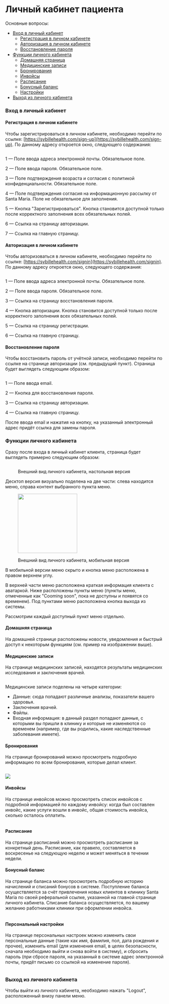 # Личный кабинет пациента

Основные вопросы:

* [Вход в личный кабинет](lichnyi-kabinet-pacienta.md#vkhod-v-lichnyi-kabinet)
  * [Регистрация в личном кабинете](lichnyi-kabinet-pacienta.md#registraciya-v-lichnom-kabinete)
  * [Авторизация в личном кабинете](lichnyi-kabinet-pacienta.md#avtorizaciya-v-lichnom-kabinete)
  * [Восстановление пароля](lichnyi-kabinet-pacienta.md#vosstanovlenie-parolya)
* [Функции личного кабинета](lichnyi-kabinet-pacienta.md#funkcii-lichnogo-kabineta)
  * [Домашняя страница](lichnyi-kabinet-pacienta.md#domashnyaya-stranica)
  * [Медицинские записи](lichnyi-kabinet-pacienta.md#medicinskie-zapisi)
  * [Бронирования](lichnyi-kabinet-pacienta.md#bronirovaniya)
  * [Инвойсы](lichnyi-kabinet-pacienta.md#invoisy)
  * [Расписание](lichnyi-kabinet-pacienta.md#raspisanie)
  * [Бонусный баланс](lichnyi-kabinet-pacienta.md#bonusnyi-balans)
  * [Настройки](lichnyi-kabinet-pacienta.md#personalnyi-nastroiki)
* [Выход из личного кабинета](lichnyi-kabinet-pacienta.md#vykhod-iz-lichnogo-kabineta)

### Вход в личный кабинет

#### Регистрация в личном кабинете

Чтобы зарегистрироваться в личном кабинете, необходимо перейти по ссылке: [https://sybillehealth.com/sign-up](https://sybillehealth.com/sign-up). По данному адресу откроется окно, следующего содержания:

<figure><img src="../../.gitbook/assets/Screenshot 2023-05-29 at 16.15.25.png" alt=""><figcaption></figcaption></figure>

1 — Поле ввода адреса электронной почты. Обязательное поле.

2 — Поле ввода пароля. Обязательное поле.

3 — Поле подтверждения возраста и согласия с политикой конфиденциальности. Обязательное поле.

4 — Поле подтверждения согласия на информационную рассылку от Santa Maria. Поле не обязательное для заполнения.

5 — Кнопка "Зарегистрироваться". Кнопка становится доступной только после корректного заполнения всех обязательных полей.

6 — Ссылка на страницу авторизации.

7 — Ссылка на главную страницу.

#### Авторизация в личном кабинете

Чтобы авторизоваться в личном кабинете, необходимо перейти по ссылке: [https://sybillehealth.com/signin](https://sybillehealth.com/signin). По данному адресу откроется окно, следующего содержания:

<figure><img src="../../.gitbook/assets/Screenshot 2023-05-29 at 16.26.14.png" alt=""><figcaption></figcaption></figure>

1 — Поле ввода адреса электронной почты. Обязательное поле.

2 — Поле ввода пароля. Обязательное поле.

3 — Ссылка на страницу восстановления пароля.

4 — Кнопка авторизации. Кнопка становится доступной только после корректного заполнения всех обязательных полей.

5 — Ссылка на страницу регистрации.

6 — Ссылка на главную страницу.

#### Восстановление пароля

Чтобы восстановить пароль от учётной записи, необходимо перейти по ссылке на странице авторизации (см. предыдущий пункт). Страница будет выглядеть следующим образом:

<figure><img src="../../.gitbook/assets/Screenshot 2023-05-29 at 16.31.19 (1).png" alt=""><figcaption></figcaption></figure>

1 — Поле ввода email.

2 — Кнопка для восстановления пароля.

3 — Ссылка на страницу авторизации.

4 — Ссылка на главную страницу.

После ввода email и нажатия на кнопку, на указанный электронный адрес придёт ссылка для замены пароля.

### Функции личного кабинета

Сразу после входа в личный кабинет клиента, страница будет выглядеть примерно следующим образом:

<figure><img src="../../.gitbook/assets/Screenshot 2023-05-29 at 16.37.52.png" alt=""><figcaption><p>Внешний вид личного кабинета, настольная версия </p></figcaption></figure>

Десктоп версия визуально поделена на две части: слева находится меню, справа контент выбранного пункта меню.

<figure><img src="../../.gitbook/assets/Screenshot 2023-05-29 at 16.40.59.png" alt="" width="188"><figcaption><p>Внешний вид личного кабинета, мобильная версия </p></figcaption></figure>

В мобильной версии меню скрыто и кнопка меню расположена в правом верхнем углу.

В верхней части меню расположена краткая информация клиента с аватаркой. Ниже расположены пункты меню (пункты меню, отмеченные как "Cooming soon", пока не доступны и появятся со временем). Под пунктами меню расположена кнопка выхода из системы.

Рассмотрим каждый доступный пункт меню отдельно.

#### Домашняя страница

На домашней странице расположены новости, уведомления и быстрый доступ к некоторым функциям (см. пример на изображении выше).

#### Медицинские записи

На странице медицинских записей, находятся результаты медицинских исследования и заключения врачей.&#x20;

<figure><img src="../../.gitbook/assets/image (7) (3).png" alt=""><figcaption></figcaption></figure>

Медицинские записи поделены на четыре категории:

* Данные: сюда попадают различные анализы, показатели вашего здоровья.
* Заключения врачей.
* Файлы.
* Входная информация: в данный раздел попадают данные, с которыми вы пришли в клинику и которые не изменяются со временем (например, где вы родились, какие наследственные заболевания имеете).

#### Бронирования

На странице бронирований можно просмотреть подробную информацию по всем бронирования, которые делал клиент.

<figure><img src="../../.gitbook/assets/image.png" alt=""><figcaption></figcaption></figure>

![](../../.gitbook/assets/sybillehealth.com\_profile\_orders\_view.png)

#### Инвойсы

На странице инвойсов можно просмотреть список инвойсов с подробной информацией по каждому инвойсу: когда был составлен инвойс, какие услуги вошли в инвойс, общая стоимость инвойса, сколько осталось оплатить.&#x20;

<figure><img src="../../.gitbook/assets/image (5).png" alt=""><figcaption></figcaption></figure>

#### Расписание

На странице расписаний можно просмотреть расписание за конкретный день. Расписание, как правило, составляется в воскресенье на следующую неделю и может меняться в течении недели.

#### Бонусный баланс

На странице баланса можно просмотреть подробную историю начислений и списаний бонусов в системе. Поступление баланса осуществляется за счёт привлечения новых клиентов в клинику Santa Maria по своей реферальной ссылке, указанной на главной странице личного кабинета. Списание баланса осуществляется, по вашему желанию работниками клиники при оформлении инвойса.

<figure><img src="../../.gitbook/assets/image (6).png" alt=""><figcaption></figcaption></figure>

#### Персональный настройки

На странице персональных настроек можно изменить свои персональные данные (такие как имя, фамилия, пол, дата рождения и прочее), изменить email (для изменения email, в целях безопасности, сначала необходимо выйти и снова войти в систему), и сбросить пароль (при сбросе пароля, на указанный в системе адрес электронной почты, придёт письмо со ссылкой на изменение пароля).

<figure><img src="../../.gitbook/assets/image (11).png" alt=""><figcaption></figcaption></figure>

### Выход из личного кабинета

Чтобы выйти из личного кабинета, необходимо нажать "Logout", расположенный внизу панели меню.

